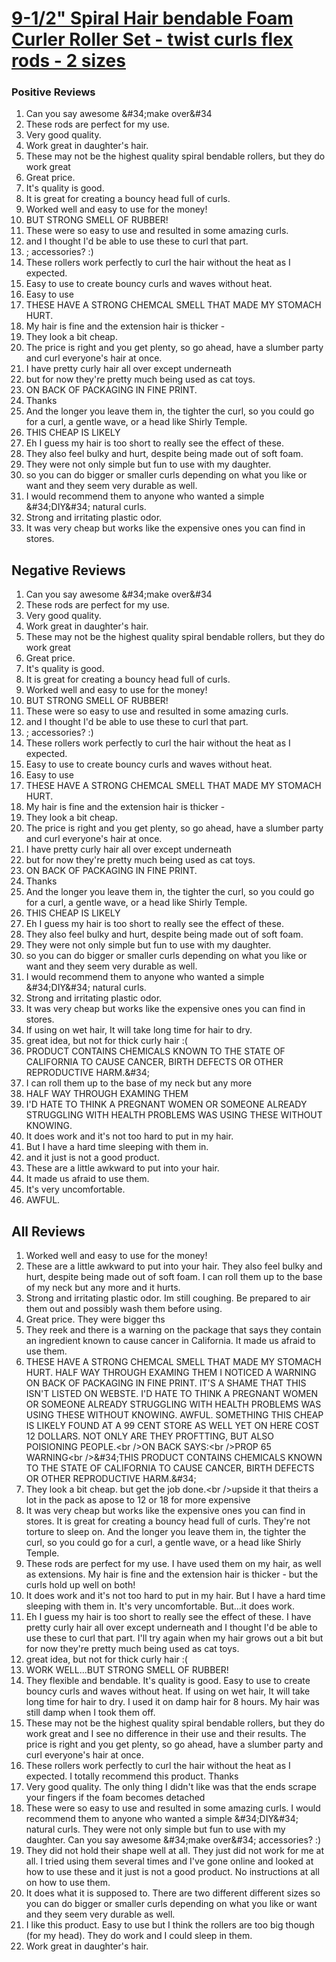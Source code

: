 # [9-1/2&quot; Spiral Hair bendable Foam Curler Roller Set - twist curls flex rods - 2 sizes](https://products.checkmycream.com/products/9-12&quot;-Spiral-Hair-bendable-Foam-Curler-Roller-Set-twist-curls-flex-rods-2-sizes.html)

### Positive Reviews

<ol>
      <li>Can you say awesome &amp;#34;make over&amp;#34</li>
      <li>These rods are perfect for my use.</li>
      <li>Very good quality.</li>
      <li>Work great in daughter&#x27;s hair.</li>
      <li>These may not be the highest quality spiral bendable rollers, but they do work great</li>
      <li>Great price.</li>
      <li>It&#x27;s quality is good.  </li>
      <li>It is great for creating a bouncy head full of curls.</li>
      <li>Worked well and easy to use for the money!</li>
      <li>BUT STRONG SMELL OF RUBBER!</li>
      <li>These were so easy to use and resulted in some amazing curls.</li>
      <li>and I thought I&#x27;d be able to use these to curl that part.</li>
      <li>; accessories? :)</li>
      <li>These rollers work perfectly to curl the hair without the heat as I expected.</li>
      <li>Easy to use to create bouncy curls and waves without heat.  </li>
      <li>Easy to use</li>
      <li>THESE HAVE A STRONG CHEMCAL SMELL THAT MADE MY STOMACH HURT.</li>
      <li>My hair is fine and the extension hair is thicker -</li>
      <li>They look a bit cheap.</li>
      <li>The price is right and you get plenty, so go ahead,  have a slumber party and curl everyone&#x27;s hair at once.</li>
      <li>I have pretty curly hair all over except underneath</li>
      <li>but for now they&#x27;re pretty much being used as cat toys.</li>
      <li>ON BACK OF PACKAGING IN FINE PRINT.</li>
      <li>Thanks</li>
      <li>And the longer you leave them in, the tighter the curl, so you could go for a curl, a gentle wave, or a head like Shirly Temple.</li>
      <li>THIS CHEAP IS LIKELY</li>
      <li>Eh I guess my hair is too short to really see the effect of these.</li>
      <li>They also feel bulky and hurt, despite being made out of soft foam.</li>
      <li>They were not only simple but fun to use with my daughter.</li>
      <li>so you can do bigger or smaller curls depending on what you like or want and they seem very durable as well.</li>
      <li>I would recommend them to anyone who wanted a simple &amp;#34;DIY&amp;#34; natural curls.</li>
      <li>Strong and irritating plastic odor.</li>
      <li>It was very cheap but works like the expensive ones you can find in stores.</li>
</ol>


<h2>Negative Reviews</h2>
<ol>
<li> Can you say awesome &amp;#34;make over&amp;#34</li>
<li> These rods are perfect for my use.</li>
<li> Very good quality.</li>
<li> Work great in daughter&#x27;s hair.</li>
<li> These may not be the highest quality spiral bendable rollers, but they do work great</li>
<li> Great price.</li>
<li> It&#x27;s quality is good.  </li>
<li> It is great for creating a bouncy head full of curls.</li>
<li> Worked well and easy to use for the money!</li>
<li> BUT STRONG SMELL OF RUBBER!</li>
<li> These were so easy to use and resulted in some amazing curls.</li>
<li> and I thought I&#x27;d be able to use these to curl that part.</li>
<li> ; accessories? :)</li>
<li> These rollers work perfectly to curl the hair without the heat as I expected.</li>
<li> Easy to use to create bouncy curls and waves without heat.  </li>
<li> Easy to use</li>
<li> THESE HAVE A STRONG CHEMCAL SMELL THAT MADE MY STOMACH HURT.</li>
<li> My hair is fine and the extension hair is thicker -</li>
<li> They look a bit cheap.</li>
<li> The price is right and you get plenty, so go ahead,  have a slumber party and curl everyone&#x27;s hair at once.</li>
<li> I have pretty curly hair all over except underneath</li>
<li> but for now they&#x27;re pretty much being used as cat toys.</li>
<li> ON BACK OF PACKAGING IN FINE PRINT.</li>
<li> Thanks</li>
<li> And the longer you leave them in, the tighter the curl, so you could go for a curl, a gentle wave, or a head like Shirly Temple.</li>
<li> THIS CHEAP IS LIKELY</li>
<li> Eh I guess my hair is too short to really see the effect of these.</li>
<li> They also feel bulky and hurt, despite being made out of soft foam.</li>
<li> They were not only simple but fun to use with my daughter.</li>
<li> so you can do bigger or smaller curls depending on what you like or want and they seem very durable as well.</li>
<li> I would recommend them to anyone who wanted a simple &amp;#34;DIY&amp;#34; natural curls.</li>
<li> Strong and irritating plastic odor.</li>
<li> It was very cheap but works like the expensive ones you can find in stores.</li>
<li> If using on wet hair, It will take long time for hair to dry.  </li>
<li> great idea, but not for thick curly hair :(</li>
<li> PRODUCT CONTAINS CHEMICALS KNOWN TO THE STATE OF CALIFORNIA TO CAUSE CANCER, BIRTH DEFECTS OR OTHER REPRODUCTIVE HARM.&amp;#34;</li>
<li> I can roll them up to the base of my neck but any more</li>
<li> HALF WAY THROUGH EXAMING THEM</li>
<li> I&#x27;D HATE TO THINK A PREGNANT WOMEN OR SOMEONE ALREADY STRUGGLING WITH HEALTH PROBLEMS WAS USING THESE WITHOUT KNOWING.</li>
<li> It does work and it&#x27;s not too hard to put in my hair.</li>
<li> But I have a hard time sleeping with them in.</li>
<li> and it just is not a good product.  </li>
<li> These are a little awkward to put into your hair.</li>
<li> It made us afraid to use them.</li>
<li> It&#x27;s very uncomfortable.</li>
<li> AWFUL.</li>
</ol>

<h2>All Reviews</h2>

<ol>
    <li> Worked well and easy to use for the money!</li>
    <li> These are a little awkward to put into your hair. They also feel bulky and hurt, despite being made out of soft foam. I can roll them up to the base of my neck but any more and it hurts.</li>
    <li> Strong and irritating plastic odor. Im still coughing. Be prepared to air them out and possibly wash them before using.</li>
    <li> Great price. They were bigger ths</li>
    <li> They reek and there is a warning on the package that says they contain an ingredient known to cause cancer in California. It made us afraid to use them.</li>
    <li> THESE HAVE A STRONG CHEMCAL SMELL THAT MADE MY STOMACH HURT. HALF WAY THROUGH EXAMING THEM I NOTICED A WARNING ON BACK OF PACKAGING IN FINE PRINT. IT&#x27;S A SHAME THAT THIS ISN&#x27;T LISTED ON WEBSTE. I&#x27;D HATE TO THINK A PREGNANT WOMEN OR SOMEONE ALREADY STRUGGLING WITH HEALTH PROBLEMS WAS USING THESE WITHOUT KNOWING. AWFUL. SOMETHING THIS CHEAP IS LIKELY FOUND AT A 99 CENT STORE AS WELL YET ON HERE COST 12 DOLLARS. NOT ONLY ARE THEY PROFTTING, BUT ALSO POISIONING PEOPLE.&lt;br /&gt;ON BACK SAYS:&lt;br /&gt;PROP 65 WARNING&lt;br /&gt;&amp;#34;THIS PRODUCT CONTAINS CHEMICALS KNOWN TO THE STATE OF CALIFORNIA TO CAUSE CANCER, BIRTH DEFECTS OR OTHER REPRODUCTIVE HARM.&amp;#34;</li>
    <li> They look a bit cheap. but get the job done.&lt;br /&gt;upside it that theirs a lot in the pack as apose to 12 or 18 for more expensive</li>
    <li> It was very cheap but works like the expensive ones you can find in stores. It is great for creating a bouncy head full of curls. They&#x27;re not torture to sleep on. And the longer you leave them in, the tighter the curl, so you could go for a curl, a gentle wave, or a head like Shirly Temple.</li>
    <li> These rods are perfect for my use. I have used them on my hair, as well as extensions. My hair is fine and the extension hair is thicker - but the curls hold up well on both!</li>
    <li> It does work and it&#x27;s not too hard to put in my hair. But I have a hard time sleeping with them in. It&#x27;s very uncomfortable. But...it does work.</li>
    <li> Eh I guess my hair is too short to really see the effect of these. I have pretty curly hair all over except underneath and I thought I&#x27;d be able to use these to curl that part. I&#x27;ll try again when my hair grows out a bit but for now they&#x27;re pretty much being used as cat toys.</li>
    <li> great idea, but not for thick curly hair :(</li>
    <li> WORK WELL...BUT STRONG SMELL OF RUBBER!</li>
    <li> They flexible and bendable.  It&#x27;s quality is good.  Easy to use to create bouncy curls and waves without heat.  If using on wet hair, It will take long time for hair to dry.  I used it on damp hair for 8 hours.  My hair was still damp when I took them off.</li>
    <li> These may not be the highest quality spiral bendable rollers, but they do work great and I see no difference in their use and their results.  The price is right and you get plenty, so go ahead,  have a slumber party and curl everyone&#x27;s hair at once.</li>
    <li> These rollers work perfectly to curl the hair without the heat as I expected. I totally recommend this product. Thanks</li>
    <li> Very good quality. The only thing I didn&#x27;t like was  that the ends scrape your fingers if the foam becomes detached</li>
    <li> These were so easy to use and resulted in some amazing curls. I would recommend them to anyone who wanted a simple &amp;#34;DIY&amp;#34; natural curls. They were not only simple but fun to use with my daughter. Can you say awesome &amp;#34;make over&amp;#34; accessories? :)</li>
    <li> They did not hold their shape well at all.  They just did not work for me at all.  I tried using them several times and I&#x27;ve gone online and looked at how to use these and it just is not a good product.  No instructions at all on how to use them.</li>
    <li> It does what it is supposed to. There are two different different sizes so you can do bigger or smaller curls depending on what you like or want and they seem very durable as well.</li>
    <li> I like this product. Easy to use but I think the rollers are too big though (for my head). They do work  and I could sleep in them.</li>
    <li> Work great in daughter&#x27;s hair.</li>
</ol>




